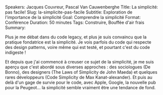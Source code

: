 Speakers: Jacques Couvreur, Pascal Van Cauwenberghe
Title: La simplicité: pas facile!
Slug: la-simplicite-pas-facile
Subtitle: Exploration de l'importance de la simplicité
Goal: Comprendre la simplicité
Format: Conférence
Duration: 50 minutes
Tags: Construire, Bouffée d'air frais
Summary: 

Plus je me débat dans du code legacy, et plus je suis convaincu que la pratique fondatrice est la simplicité. Je vois parfois du code qui respecte des design patterns, voire même qui est testé, et pourtant c'est du code indigeste !

Et depuis que j'ai commencé à creuser ce sujet de la simplicité, je me suis aperçu que c'est abordé sous diverses approches : des sociologues (De Bonno), des designers (The Laws of Simplicity de John Maeda) et quelques rares développeurs (Code Simplicity de Max Kanat-alexander). Et puis au delà d'un gage de survie pour le code, avec Apple, Google, la nouvelle pub pour la Peugeot… la simplicité semble vraiment être une tendance de fond.

